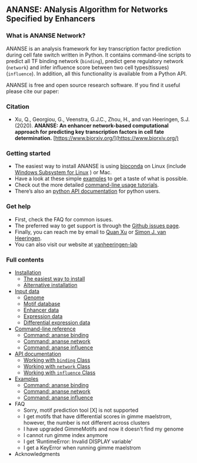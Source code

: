## **ANANSE**: **AN**alysis **A**lgorithm for **N**etworks **S**pecified by **E**nhancers

### What is ANANSE Network?
ANANSE is an analysis framework for key transcription factor prediction during cell fate switch written in Python. It contains command-line scripts to predict all TF binding network (`binding`), predict gene regulatory network (`network`) and infer influence score between two cell types(tissues) (`influence`). In addition, all this functionality is available from a Python API.

ANANSE is free and open source research software. If you find it useful please cite our paper:

### Citation
* Xu, Q., Georgiou, G., Veenstra, G.J.C., Zhou, H., and van Heeringen, S.J. (2020). **ANANSE: An enhancer network-based computational approach for predicting key transcription factors in cell fate determination.** [https://www.biorxiv.org/](https://www.biorxiv.org/)

### Getting started
* The easiest way to install ANANSE is using [bioconda](https://bioconda.github.io/) on Linux (include [Windows Subsystem for Linux](https://docs.microsoft.com/en-us/windows/wsl/install-win10) ) or Mac. 
* Have a look at these simple [examples](examples.md) to get a taste of what is possible.
* Check out the more detailed [command-line usage tutorials](command-line_reference.md).
* There’s also an [python API documentation](API_documentation.md) for python users.

### Get help
* First, check the FAQ for common issues.
* The preferred way to get support is through the [Github issues page](https://github.com/vanheeringen-lab/ANANSE/issues).
* Finally, you can reach me by email to <a href="mailto:qxuchn@gmail.com" target="_blank">Quan Xu</a> or <a href="mailto:simon.vanheeringen@gmail.com" target="_blank">Simon J. van Heeringen</a>.
* You can also visit our website at <a href="https://github.com/vanheeringen-lab" target="_blank">vanheeringen-lab</a>

### Full contents
* [Installation](installation.md)
    - [The easiest way to install](installation/#the-easiest-way-to-install)
    - [Alternative installation](installation/#alternative-installation)
* [Input data](input_data.md)
    - [Genome](input_data/#genome)
    - [Motif database](input_data/#motif-database)
    - [Enhancer data](input_data/#enhancer-data)
    - [Expression data](input_data/#enhancer-data)
    - [Differential expression data](input_data/#enhancer-data)
* [Command-line reference](command-line_reference.md)
    - [Command: ananse binding](command-line_reference/#motif-database)
    - [Command: ananse network](command-line_reference/#motif-database)
    - [Command: ananse influence](command-line_reference/#motif-database)
* [API documentation](API_documentation.md)
    - [Working with `binding` Class](API_documentation/#working-with-binding-class)
    - [Working with `network` Class](API_documentation/#working-with-network-class)
    - [Working with `influence` Class](API_documentation/#working-with-influence-class)
* [Examples](examples.md)
    - [Command: ananse binding](examples/#motif-database)
    - [Command: ananse network](examples/#motif-database)
    - [Command: ananse influence](examples/#motif-database)
* FAQ
    - Sorry, motif prediction tool [X] is not supported
    - I get motifs that have differential scores in gimme maelstrom, however, the number is not different across clusters
    - I have upgraded GimmeMotifs and now it doesn’t find my genome
    - I cannot run gimme index anymore
    - I get ‘RuntimeError: Invalid DISPLAY variable’
    - I get a KeyError when running gimme maelstrom
* Acknowledgments
